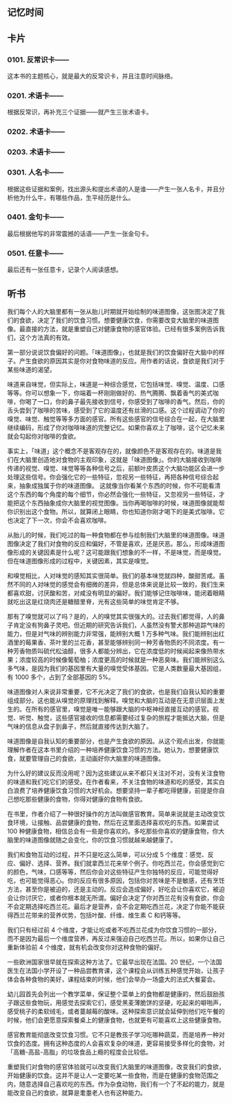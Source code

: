 ## 记忆时间

## 卡片

### 0101. 反常识卡——

这本书的主题核心，就是最大的反常识卡，并且注意时间脉络。

### 0201. 术语卡——

根据反常识，再补充三个证据——就产生三张术语卡。

### 0202. 术语卡——

### 0203. 术语卡——

### 0301. 人名卡——

根据这些证据和案例，找出源头和提出术语的人是谁——产生一张人名卡，并且分析他为什么牛，有哪些作品，生平经历是什么。

### 0401. 金句卡——

最后根据他写的非常震撼的话语——产生一张金句卡。

### 0501. 任意卡——

最后还有一张任意卡，记录个人阅读感想。

## 听书

我们每个人的大脑里都有一张从胎儿时期就开始绘制的味道图像，这张图决定了我们的食欲，决定了我们的饮食习惯。想要健康饮食，你需要改变大脑里的味道图像。最直接的方法，就是重塑自己对健康食物的感官体验。已经有很多案例告诉我们，这个方法真的有效。

第一部分说说饮食偏好的问题。「味道图像」，也就是我们的饮食偏好在大脑中的样子。产生食欲的原因其实是你对食物味道的反应。用作者的话说，食欲是我们对于某些味道的渴望。

味道来自味觉，但实际上，味道是一种综合感觉，它包括味觉、嗅觉、温度、口感等等。你可以想象一下，你端着一杯刚刚做好的、热气腾腾、飘着香气的美式咖啡，你喝了一口，你的鼻子最先接收到信号，你感受到了咖啡的香气。然后，你的舌头尝到了咖啡的苦味，感受到了它的温度还有丝滑的口感。这个过程调动了你的嗅觉、味觉、触觉等等多方面的感官。所有这些感官的信号综合在一起，在大脑里继续编码，形成了你对咖啡味道的完整记忆。如果你喜欢上了咖啡，这个记忆未来就会勾起你对咖啡的食欲。

事实上，「味道」这个概念不是客观存在的，就像颜色不是客观存在的。味道是我们在大脑里创造地对食物的主观印象，这就是「味道图像」。你的大脑接收到咖啡传递的视觉、嗅觉、味觉等等各种信号之后，前额叶皮质这个大脑功能区会进一步处理这些信号。你会强化它的一些特征，忽视另一些特征，再把各种信号综合起来，抽象成独属于你的味道图像。 这就像当你看某个东西的时候，你不可能看清这个东西的每个角度的每个细节，你必然会强化一些特征，又忽视另一些特征，才能把这个东西抽象成你大脑里的视觉图像。当你再喝咖啡的时候，味道图像就能帮你识别出这个食物。所以，就算闭上眼睛，你也知道你刚才喝下的是美式咖啡。它也决定了下一次，你会不会喜欢咖啡。

从胎儿的时候，我们吃过的每一种食物都在参与绘制我们大脑里的味道图像。味道图像决定了我们对食物的反应和偏好，不管是喜欢，还是厌恶。那么，形成味道图像形成的关键因素是什么呢？这可能跟我们想象的不一样，不是味觉，而是嗅觉。但在味道图像形成的过程中，关键因素，其实是嗅觉。

和嗅觉相比，人对味觉的感知其实很简单。我们的基本味觉就四种，酸甜苦咸。虽然不同的人对味觉的感觉会有细微的差异，但是总体来说是比较一致的，我们生来都喜欢甜，讨厌酸和苦，对咸没有明显的偏好。我们能够记住咖啡味，能闭着眼睛就吃出这是红烧肉还是糖醋里脊，光有这些简单的味觉肯定不够。

那有了嗅觉就可以了吗？是的，人的嗅觉其实很强大的。过去我们都觉得，人的鼻子肯定没有狗鼻子灵吧。但近期的研究告诉我们，人虽然没有警犬那种追踪气味的能力，但是对气味的辨别能力非常强，能辨别大概 1 万多种气味。我们能辨别出红酒里的莓果香、茶叶里的兰花香，甚至能够辨别同一种芳香物质的不同浓度。有一种芳香物质叫硫代松油醇，很多人都能分辨出，它在浓度低的时候闻起来像热带水果；浓度较高的时候像葡萄柚；浓度更高的时候就是一种恶臭味。我们能辨别这么多气味，是因为我们的基因里有大量的嗅觉受体基因。它是人类数量最大基因组，有 1000 多个，占到了全部基因的 5%。

味道图像对人来说非常重要，它不光决定了我们的食欲，也是我们自我认知的重要组成部分。这也能从嗅觉的原理找到解释。嗅觉和大脑的互动是在无意识层面上发生的。在所有的感官里，嗅觉是唯一能够跟大脑的中枢神经直接互动的感官。视觉、听觉、触觉，这些感官接收的信息都需要经过复杂的旅程才能抵达大脑，但是气味的信息从盘子到鼻子，然后就直接传达到大脑了。

味道图像是自我认知的重要部分，也是产生食欲的原因。从这个观点出发，你就能理解作者在这本书里介绍的一种培养健康饮食习惯的方法。她认为，想要健康饮食，就要管理自己的食欲，主动画好你大脑里的味道图像。

为什么好的建议反而没用呢？因为这些建议从来不都只关注对不对，没有关注食物的味道和我们吃它们的感受。在作者看来，不关注食物的味道和吃的感受，其实白白浪费了培养健康饮食习惯的大好机会。想要坚持一辈子都吃得健康，前提是你自己想吃那些健康的食物，你得对健康的食物有食欲。

在书里，作者介绍了一种很好操作的方法叫做感官教育。简单来说就是主动改变饮食环境，让接触、品尝健康的食物，然后在这里面选择喜欢吃的东西。如果尝试 100 种健康食物，相信总会有一些是你喜欢的。多吃那些你喜欢的健康食物，你大脑里的味道图像就随之会变化，你的饮食习惯就越来越健康了。

我们和食物互动的过程，并不只是吃这么简单，可以分成 5 个维度：感觉、反应、偏好、选择、营养。我们就拿西兰花来举个例子。你吃西兰花，你会感觉到它的颜色，气味，口感等等，然后你会对这些特征产生你独特的反应，可能觉得好吃，也可能觉得恶心。你的反应有很多原因，包括你对苦味是不是敏感，还有烹饪方法，甚至你是被迫的，还是主动的。反应会造成偏好，好吃会让你喜欢它，被迫会让你讨厌它，或者你根本就无所谓。偏好会决定了你对西兰花有没有食欲，你会不会定期选择吃西兰花。最后才是营养，会不会定期吃西兰花，决定了你能不能获得西兰花带来的营养优势，包括叶酸、纤维、维生素 C 和钙等等。

我们只有经过前 4 个维度，才能让吃或者不吃西兰花成为你饮食习惯的一部分，而不是因为最后一个维度营养，再反过来强迫自己吃西兰花。所以，如果你让自己重新体验前 4 个维度，就有机会改变你对这种食物的偏好。

一些欧洲国家很早就在探索这种方法了。它最早出现在法国。20 世纪，一个法国医生在法国小学开设了一种品尝教育课，这个课程会从训练五种感觉开始，让孩子体会各种食物的美好，课程结束的时候，他们会举办一场盛大的法式大餐宴会。

幼儿园首先会列出一个教学菜单，保证整个菜单上的食物都是健康的，然后鼓励孩子跟这些食物玩，用感觉去探索它们，感受黑麦薄脆饼的坚硬，吃起来的噼啪声，感受桃子的柔软绒毛，或者蔓越莓的酸味。这种探索意识就会延伸到他们吃午餐的时候，他们会更愿意探索餐桌上的健康食物，也就更有可能喜欢上这些健康食物。

感官教育能彻底改变饮食习惯。它不只是教孩子学习吃哪种蔬菜，而是培养一种对饮食的态度。拥有这种态度的人会喜欢复杂的味道，更容易接受多样化的食物，对「高糖-高盐-高脂」的垃圾食品上瘾的程度会比较低。

重塑我们对食物的感官体验就可以改变我们大脑里的味道图像，改变我们的食欲，开始健康的饮食。这并不是让人一定要吃某一些食物，而是在健康的食物范围之内，随意选择自己喜欢吃的东西。作为杂食动物，我们有一个了不起的能力，就是能改变自己的食欲，就算是耄耋老人也有这种能力。




